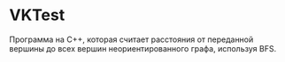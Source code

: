 # VKTest
Программа на C++, которая считает расстояния от переданной вершины до всех вершин неориентированного графа, используя BFS.
